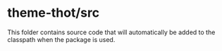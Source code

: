 # theme-thot/src

This folder contains source code that will automatically be added to the classpath when
the package is used.
